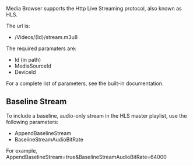 Media Browser supports the Http Live Streaming protocol, also known as HLS.

The url is:

* /Videos/{Id}/stream.m3u8

The required paramaters are:

* Id (in path)
* MediaSourceId
* DeviceId

For a complete list of parameters, see the built-in documentation.

## Baseline Stream

To include a baseline, audio-only stream in the HLS master playlist, use the following parameters:

* AppendBaselineStream
* BaselineStreamAudioBitRate

For example, AppendBaselineStream=true&BaselineStreamAudioBitRate=64000
